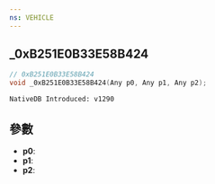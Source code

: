 ```yaml
---
ns: VEHICLE
---
```

## _0xB251E0B33E58B424

```c
// 0xB251E0B33E58B424
void _0xB251E0B33E58B424(Any p0, Any p1, Any p2);
```

```
NativeDB Introduced: v1290
```

## 參數
* **p0**:
* **p1**:
* **p2**:
